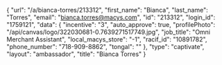 {
    "url": "\/a\/bianca-torres\/213312",
    "first_name": "Bianca",
    "last_name": "Torres",
    "email": "bianca.torres@macys.com",
    "id": "213312",
    "login_id": "1759121",
    "data": {
        "incentive": "3",
        "auto_approve": true,
        "profilePhoto": "\/api\/canvas\/logo\/322030681-0.7639271517749.jpg",
        "job_title": "Omni Merchant Assistant",
        "local_macys_store": "-1",
        "racif_id": "10891782",
        "phone_number": "718-909-8862",
        "tongal": ""
    },
    "type": "captivate",
    "layout": "ambassador",
    "title": "Bianca Torres"
}